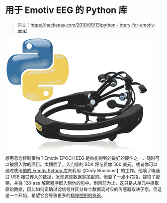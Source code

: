 # 用于 Emotiv EEG 的 Python 库

> 原文：<https://hackaday.com/2010/09/13/python-library-for-emotiv-eeg/>

![](img/3d05a54e3fe14dd20a854c3304f0326f.png "emotiv-eeg-python-library")

想用意念控制事物？Emotiv EPOCH EEG 是你能得到的最好的硬件之一，随时可以被侵入你的项目。太糟糕了，入门级的 SDK 将花费你 500 美元。或者你可以通过使用[他的 Emotiv Python 库](http://github.com/daeken/Emokit/blob/master/Announcement.md)来利用【Cody Brocious’】的工作。他嗅了嗅通过 USB 接口传入的数据，发现这些数据是加密的。他耍了一点小花招，提取了密钥，并将 128-aes 解密程序嵌入到他的包中。到目前为止，这只是从单元中提取原始数据，因此如何正确过滤信号并区分每个数据流对应的传感器取决于您。但这是一个开始，希望它会导致更多的[精神控制的爸爸](http://hackaday.com/2010/04/28/mind-controlled-rovio/)。